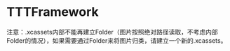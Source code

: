 TTTFramework
===================

注意：.xcassets内部不能再建立Folder（图片按照绝对路径读取，不考虑内部Folder的情况），如果需要通过Folder来将图片归类，请建立一个新的.xcassets。
